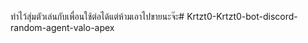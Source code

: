 ทำไว้สุ่มตัวเล่นกับเพื่อนใช้ต่อได้แต่ห้ามเอาไปขายนะจ๊ะ#   K r t z t 0 - K r t z t 0 - b o t - d i s c o r d - r a n d o m - a g e n t - v a l o - a p e x  
 